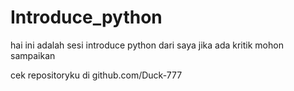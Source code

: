 # Introduce_python
hai ini adalah sesi introduce python dari saya
jika ada kritik mohon sampaikan 

cek repositoryku di github.com/Duck-777
